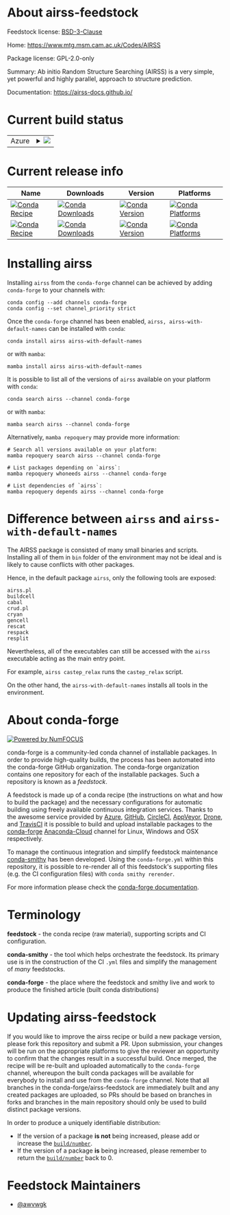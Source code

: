 About airss-feedstock
=====================

Feedstock license: [BSD-3-Clause](https://github.com/conda-forge/airss-feedstock/blob/main/LICENSE.txt)

Home: https://www.mtg.msm.cam.ac.uk/Codes/AIRSS

Package license: GPL-2.0-only

Summary: Ab initio Random Structure Searching (AIRSS) is a very simple, yet powerful and highly parallel, approach to structure prediction.

Documentation: https://airss-docs.github.io/

Current build status
====================


<table>
    
  <tr>
    <td>Azure</td>
    <td>
      <details>
        <summary>
          <a href="https://dev.azure.com/conda-forge/feedstock-builds/_build/latest?definitionId=18811&branchName=main">
            <img src="https://dev.azure.com/conda-forge/feedstock-builds/_apis/build/status/airss-feedstock?branchName=main">
          </a>
        </summary>
        <table>
          <thead><tr><th>Variant</th><th>Status</th></tr></thead>
          <tbody><tr>
              <td>linux_64</td>
              <td>
                <a href="https://dev.azure.com/conda-forge/feedstock-builds/_build/latest?definitionId=18811&branchName=main">
                  <img src="https://dev.azure.com/conda-forge/feedstock-builds/_apis/build/status/airss-feedstock?branchName=main&jobName=linux&configuration=linux%20linux_64_" alt="variant">
                </a>
              </td>
            </tr>
          </tbody>
        </table>
      </details>
    </td>
  </tr>
</table>

Current release info
====================

| Name | Downloads | Version | Platforms |
| --- | --- | --- | --- |
| [![Conda Recipe](https://img.shields.io/badge/recipe-airss-green.svg)](https://anaconda.org/conda-forge/airss) | [![Conda Downloads](https://img.shields.io/conda/dn/conda-forge/airss.svg)](https://anaconda.org/conda-forge/airss) | [![Conda Version](https://img.shields.io/conda/vn/conda-forge/airss.svg)](https://anaconda.org/conda-forge/airss) | [![Conda Platforms](https://img.shields.io/conda/pn/conda-forge/airss.svg)](https://anaconda.org/conda-forge/airss) |
| [![Conda Recipe](https://img.shields.io/badge/recipe-airss--with--default--names-green.svg)](https://anaconda.org/conda-forge/airss-with-default-names) | [![Conda Downloads](https://img.shields.io/conda/dn/conda-forge/airss-with-default-names.svg)](https://anaconda.org/conda-forge/airss-with-default-names) | [![Conda Version](https://img.shields.io/conda/vn/conda-forge/airss-with-default-names.svg)](https://anaconda.org/conda-forge/airss-with-default-names) | [![Conda Platforms](https://img.shields.io/conda/pn/conda-forge/airss-with-default-names.svg)](https://anaconda.org/conda-forge/airss-with-default-names) |

Installing airss
================

Installing `airss` from the `conda-forge` channel can be achieved by adding `conda-forge` to your channels with:

```
conda config --add channels conda-forge
conda config --set channel_priority strict
```

Once the `conda-forge` channel has been enabled, `airss, airss-with-default-names` can be installed with `conda`:

```
conda install airss airss-with-default-names
```

or with `mamba`:

```
mamba install airss airss-with-default-names
```

It is possible to list all of the versions of `airss` available on your platform with `conda`:

```
conda search airss --channel conda-forge
```

or with `mamba`:

```
mamba search airss --channel conda-forge
```

Alternatively, `mamba repoquery` may provide more information:

```
# Search all versions available on your platform:
mamba repoquery search airss --channel conda-forge

# List packages depending on `airss`:
mamba repoquery whoneeds airss --channel conda-forge

# List dependencies of `airss`:
mamba repoquery depends airss --channel conda-forge
```

Difference between `airss` and `airss-with-default-names`
=========================================================

The AIRSS package is consisted of many small binaries and scripts.
Installing all of them in `bin` folder of the environment may not be ideal and is likely to cause conflicts with other packages. 

Hence, in the default package `airss`, only the following tools are exposed:
```
airss.pl
buildcell
cabal
crud.pl
cryan
gencell
rescat
respack
resplit
```

Nevertheless, all of the executables can still be accessed with the `airss` executable acting as the main entry point.

For example,  `airss castep_relax` runs the `castep_relax` script.

On the other hand, the `airss-with-default-names` installs all tools in the environment.

About conda-forge
=================

[![Powered by
NumFOCUS](https://img.shields.io/badge/powered%20by-NumFOCUS-orange.svg?style=flat&colorA=E1523D&colorB=007D8A)](https://numfocus.org)

conda-forge is a community-led conda channel of installable packages.
In order to provide high-quality builds, the process has been automated into the
conda-forge GitHub organization. The conda-forge organization contains one repository
for each of the installable packages. Such a repository is known as a *feedstock*.

A feedstock is made up of a conda recipe (the instructions on what and how to build
the package) and the necessary configurations for automatic building using freely
available continuous integration services. Thanks to the awesome service provided by
[Azure](https://azure.microsoft.com/en-us/services/devops/), [GitHub](https://github.com/),
[CircleCI](https://circleci.com/), [AppVeyor](https://www.appveyor.com/),
[Drone](https://cloud.drone.io/welcome), and [TravisCI](https://travis-ci.com/)
it is possible to build and upload installable packages to the
[conda-forge](https://anaconda.org/conda-forge) [Anaconda-Cloud](https://anaconda.org/)
channel for Linux, Windows and OSX respectively.

To manage the continuous integration and simplify feedstock maintenance
[conda-smithy](https://github.com/conda-forge/conda-smithy) has been developed.
Using the ``conda-forge.yml`` within this repository, it is possible to re-render all of
this feedstock's supporting files (e.g. the CI configuration files) with ``conda smithy rerender``.

For more information please check the [conda-forge documentation](https://conda-forge.org/docs/).

Terminology
===========

**feedstock** - the conda recipe (raw material), supporting scripts and CI configuration.

**conda-smithy** - the tool which helps orchestrate the feedstock.
                   Its primary use is in the construction of the CI ``.yml`` files
                   and simplify the management of *many* feedstocks.

**conda-forge** - the place where the feedstock and smithy live and work to
                  produce the finished article (built conda distributions)


Updating airss-feedstock
========================

If you would like to improve the airss recipe or build a new
package version, please fork this repository and submit a PR. Upon submission,
your changes will be run on the appropriate platforms to give the reviewer an
opportunity to confirm that the changes result in a successful build. Once
merged, the recipe will be re-built and uploaded automatically to the
`conda-forge` channel, whereupon the built conda packages will be available for
everybody to install and use from the `conda-forge` channel.
Note that all branches in the conda-forge/airss-feedstock are
immediately built and any created packages are uploaded, so PRs should be based
on branches in forks and branches in the main repository should only be used to
build distinct package versions.

In order to produce a uniquely identifiable distribution:
 * If the version of a package **is not** being increased, please add or increase
   the [``build/number``](https://docs.conda.io/projects/conda-build/en/latest/resources/define-metadata.html#build-number-and-string).
 * If the version of a package **is** being increased, please remember to return
   the [``build/number``](https://docs.conda.io/projects/conda-build/en/latest/resources/define-metadata.html#build-number-and-string)
   back to 0.

Feedstock Maintainers
=====================

* [@awvwgk](https://github.com/awvwgk/)

